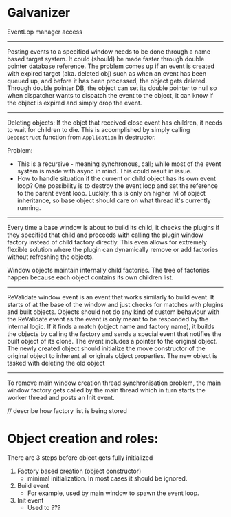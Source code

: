 # Galvanizer

EventLop manager access

---

Posting events to a specified window needs to be done through a name based target system. It could (should)
be made faster through double pointer database reference. The problem comes up if an event is created with expired
target (aka. deleted obj) such as when an event has been queued up, and before it has been processed,
the object gets deleted. Through double pointer DB, the object can set its double pointer to null so when dispatcher
wants to dispatch the event to the object, it can know if the object is expired and simply drop the event.

---

Deleting objects: If the objet that received close event has children, it needs to wait for children to die. This is
accomplished by simply calling `Deconstruct` function from `Application` in destructor.

Problem:

- This is a recursive - meaning synchronous, call; while most of the event system is made with async in mind.
  This could result in issue.
- How to handle situation if the current or child object has its own event loop? One possibility is to destroy the event
  loop and set the reference to the parent event loop. Luckily, this is only on higher lvl of object inheritance, so
  base object should care on what thread it's currently running.

---

Every time a base window is about to build its child, it checks the plugins if they specified that child and proceeds
with calling the plugin window factory instead of child factory directly. This even allows for extremely flexible
solution where the plugin can dynamically remove or add factories without refreshing the objects.

Window objects maintain internally child factories. The tree of factories happen because each object contains its own
children list.

---

ReValidate window event is an event that works similarly to build event. It starts of at the base of the window and just
checks for matches with plugins and built objects. Objects should not do any kind of custom behaviour with the
ReValidate event as the event is only meant to be responded by the internal logic.
If it finds a match (object name and factory name), it builds the objects by calling the factory and sends a special
event that notifies the built object of its clone. The event includes a pointer to the original object. The newly
created object should initialize the move constructor of the original object to inherent all originals object
properties. The new object is tasked with deleting the old object

---

To remove main window creation thread synchronisation problem, the main window factory gets called by the main thread
which in turn starts the worker thread and posts an Init event.

// describe how factory list is being stored

# Object creation and roles:

There are 3 steps before object gets fully initialized

1. Factory based creation (object constructor)
    - minimal initialization. In most cases it should be ignored.
2. Build event
    - For example, used by main window to spawn the event loop.
3. Init event
    - Used to ???
